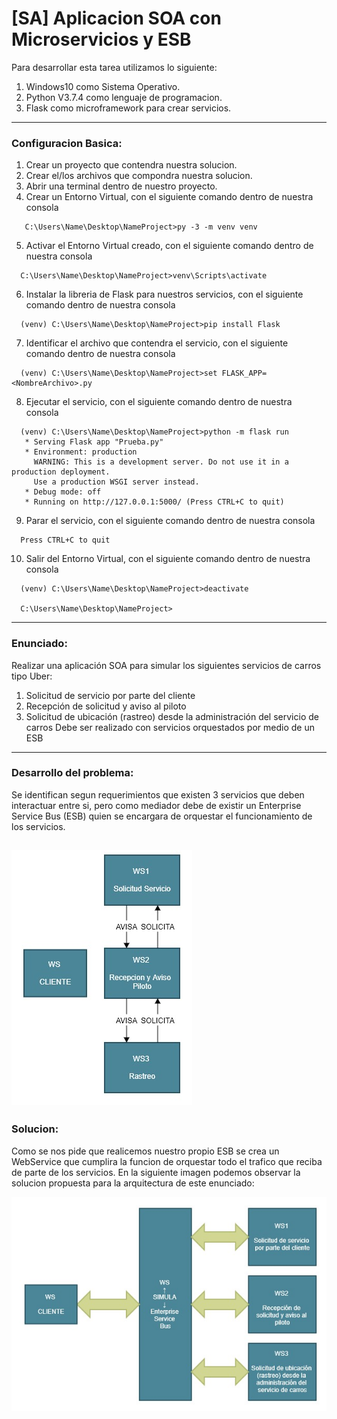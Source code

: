 [SA] Aplicacion SOA con Microservicios y ESB
===

Para desarrollar esta tarea utilizamos lo siguiente:
  1. Windows10 como Sistema Operativo.
  2. Python V3.7.4 como lenguaje de programacion.
  3. Flask como microframework para crear servicios.
---

### Configuracion Basica:

  1.  Crear un proyecto que contendra nuestra solucion.
  2.  Crear el/los archivos que compondra nuestra solucion.
  3.  Abrir una terminal dentro de nuestro proyecto.
  4.  Crear un Entorno Virtual, con el siguiente comando dentro de nuestra consola
  ```
     C:\Users\Name\Desktop\NameProject>py -3 -m venv venv
  ```
  5.  Activar el Entorno Virtual creado, con el siguiente comando dentro de nuestra consola
  ```
    C:\Users\Name\Desktop\NameProject>venv\Scripts\activate
  ```
  6.  Instalar la libreria de Flask para nuestros servicios, con el siguiente comando dentro de nuestra consola
  ```
    (venv) C:\Users\Name\Desktop\NameProject>pip install Flask
  ```
  7.  Identificar el archivo que contendra el servicio, con el siguiente comando dentro de nuestra consola
  ```
    (venv) C:\Users\Name\Desktop\NameProject>set FLASK_APP=<NombreArchivo>.py
  ```
  8.  Ejecutar el servicio, con el siguiente comando dentro de nuestra consola
  ```
    (venv) C:\Users\Name\Desktop\NameProject>python -m flask run
     * Serving Flask app "Prueba.py"
     * Environment: production
       WARNING: This is a development server. Do not use it in a production deployment.
       Use a production WSGI server instead.
     * Debug mode: off
     * Running on http://127.0.0.1:5000/ (Press CTRL+C to quit)
  ```
  9.  Parar el servicio, con el siguiente comando dentro de nuestra consola
  ```
    Press CTRL+C to quit
  ```
  10.  Salir del Entorno Virtual, con el siguiente comando dentro de nuestra consola
  ```
    (venv) C:\Users\Name\Desktop\NameProject>deactivate
    
    C:\Users\Name\Desktop\NameProject>
  ```
---
### Enunciado:
Realizar una aplicación SOA para simular los siguientes servicios de carros tipo Uber:

1. Solicitud de servicio por parte del cliente
2. Recepción de solicitud y aviso al piloto
3. Solicitud de ubicación (rastreo) desde la administración del servicio de carros
Debe ser realizado con servicios orquestados por medio de un ESB
---

### Desarrollo del problema:

Se identifican segun requerimientos que existen 3 servicios que deben interactuar entre si, pero como mediador debe de existir un Enterprise Service Bus (ESB) quien se encargara de orquestar el funcionamiento de los servicios.

![](Images/IMG9.jpg)
---

### Solucion:

Como se nos pide que realicemos nuestro propio ESB se crea un WebService que cumplira la funcion de orquestar todo el trafico que reciba de parte de los servicios.
En la siguiente imagen podemos observar la solucion propuesta para la arquitectura de este enunciado:

![](Images/IMG5.jpg)

